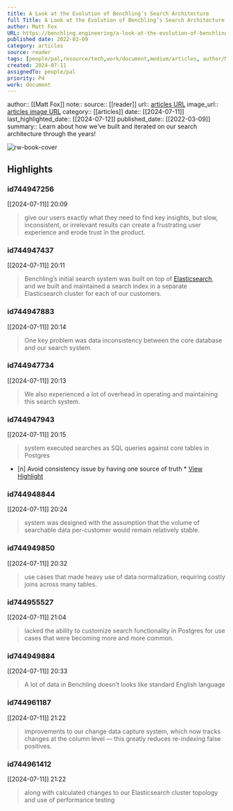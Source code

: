 ```yaml
---
title: A Look at the Evolution of Benchling’s Search Architecture
full Title: A Look at the Evolution of Benchling’s Search Architecture
author: Matt Fox
URL: https://benchling.engineering/a-look-at-the-evolution-of-benchlings-search-architecture-c4d5327452c
published date: 2022-03-09
category: articles
source: reader
tags: [people/pal,resource/tech,work/document,medium/articles, author/Matt_Fox, reader/reader, date/2024-07-12, area/reader]
created: 2024-07-11
assignedTo: people/pal
priority: P4
work: document
---
```

author:: [[Matt Fox]]
note:: 
source:: [[reader]]
url:: [articles URL](https://benchling.engineering/a-look-at-the-evolution-of-benchlings-search-architecture-c4d5327452c)
image_url:: [articles image URL](https://miro.medium.com/v2/resize:fit:1200/1*smWlEYzTD7M6PmEP7awWYQ.png)
category:: [[articles]]
date:: [[2024-07-11]]
last_highlighted_date:: [[2024-07-12]]
published_date:: [[2022-03-09]]
summary:: Learn about how we’ve built and iterated on our search architecture through the years!


![rw-book-cover](https://miro.medium.com/v2/resize:fit:1200/1*smWlEYzTD7M6PmEP7awWYQ.png)

## Highlights
### id744947256
[[2024-07-11]] 20:09
> give our users exactly what they need to find key insights, but slow, inconsistent, or irrelevant results can create a frustrating user experience and erode trust in the product.


### id744947437
[[2024-07-11]] 20:11
> Benchling’s initial search system was built on top of [Elasticsearch](https://www.elastic.co/what-is/elasticsearch), and we built and maintained a search index in a separate Elasticsearch cluster for each of our customers.


### id744947883
[[2024-07-11]] 20:14
> One key problem was data inconsistency between the core database and our search system.


### id744947734
[[2024-07-11]] 20:13
> We also experienced a lot of overhead in operating and maintaining this search system.


### id744947943
[[2024-07-11]] 20:15
> system executed searches as SQL queries against core tables in Postgres

- [n] Avoid consistency issue by having one source of truth  * [View Highlight](https://read.readwise.io/read/01j2j84dxswd73f4p19rzcd5zd)


### id744948844
[[2024-07-11]] 20:24
> system was designed with the assumption that the volume of searchable data per-customer would remain relatively stable.


### id744949850
[[2024-07-11]] 20:32
> use cases that made heavy use of data normalization, requiring costly joins across many tables.


### id744955527
[[2024-07-11]] 21:04
> lacked the ability to customize search functionality in Postgres for use cases that were becoming more and more common.


### id744949884
[[2024-07-11]] 20:33
> A lot of data in Benchling doesn’t looks like standard English language


### id744961187
[[2024-07-11]] 21:22
> improvements to our change data capture system, which now tracks changes at the column level — this greatly reduces re-indexing false positives.


### id744961412
[[2024-07-11]] 21:22
> along with calculated changes to our Elasticsearch cluster topology and use of performance testing


